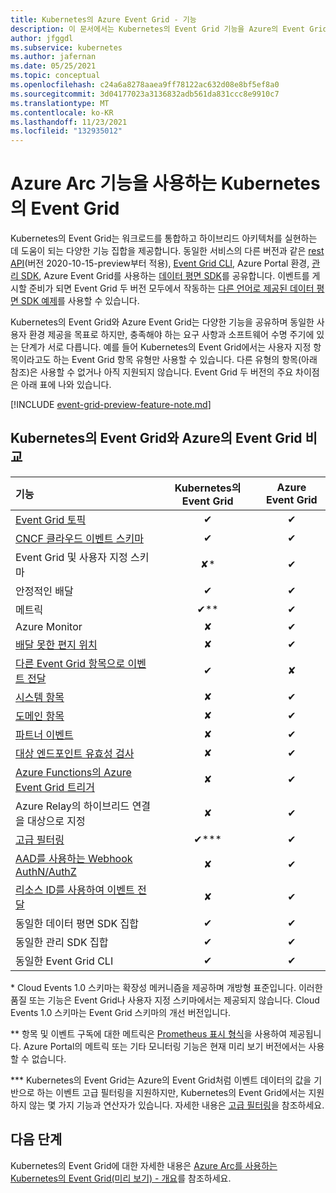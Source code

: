 ```yaml
---
title: Kubernetes의 Azure Event Grid - 기능
description: 이 문서에서는 Kubernetes의 Event Grid 기능을 Azure의 Event Grid와 비교합니다.
author: jfggdl
ms.subservice: kubernetes
ms.author: jafernan
ms.date: 05/25/2021
ms.topic: conceptual
ms.openlocfilehash: c24a6a8278aaea9ff78122ac632d08e8bf5ef8a0
ms.sourcegitcommit: 3d04177023a3136832adb561da831ccc8e9910c7
ms.translationtype: MT
ms.contentlocale: ko-KR
ms.lasthandoff: 11/23/2021
ms.locfileid: "132935012"
---
```

# <a name="event-grid-on-kubernetes-with-azure-arc-features"></a>Azure Arc 기능을 사용하는 Kubernetes의 Event Grid
Kubernetes의 Event Grid는 워크로드를 통합하고 하이브리드 아키텍처를 실현하는 데 도움이 되는 다양한 기능 집합을 제공합니다. 동일한 서비스의 다른 버전과 같은 [rest API](/rest/api/eventgrid/version2021-06-01-preview/topics)(버전 2020-10-15-preview부터 적용), [Event Grid CLI](/cli/azure/eventgrid), Azure Portal 환경, [관리 SDK](../sdk-overview.md#management-sdks), Azure Event Grid를 사용하는 [데이터 평면 SDK](../sdk-overview.md#data-plane-sdks)를 공유합니다. 이벤트를 게시할 준비가 되면 Event Grid 두 버전 모두에서 작동하는 [다른 언어로 제공된 데이터 평면 SDK 예제](https://devblogs.microsoft.com/azure-sdk/event-grid-ga/)를 사용할 수 있습니다.

Kubernetes의 Event Grid와 Azure Event Grid는 다양한 기능을 공유하며 동일한 사용자 환경 제공을 목표로 하지만, 충족해야 하는 요구 사항과 소프트웨어 수명 주기에 있는 단계가 서로 다릅니다. 예를 들어 Kubernetes의 Event Grid에서는 사용자 지정 항목이라고도 하는 Event Grid 항목 유형만 사용할 수 있습니다. 다른 유형의 항목(아래 참조)은 사용할 수 없거나 아직 지원되지 않습니다. Event Grid 두 버전의 주요 차이점은 아래 표에 나와 있습니다.

[!INCLUDE [event-grid-preview-feature-note.md](../includes/event-grid-preview-feature-note.md)]


## <a name="event-grid-on-kubernetes-vs-event-grid-on-azure"></a>Kubernetes의 Event Grid와 Azure의 Event Grid 비교

| 기능 | Kubernetes의 Event Grid | Azure Event Grid |
|:--|:-:|:-:|
| [Event Grid 토픽](/rest/api/eventgrid/version2021-06-01-preview/topics) | ✔ | ✔ |
| [CNCF 클라우드 이벤트 스키마](https://github.com/cloudevents/spec/blob/main/cloudevents/spec.md) | ✔ | ✔ |
| Event Grid 및 사용자 지정 스키마 | ✘* | ✔ |
| 안정적인 배달 | ✔ | ✔ |
| 메트릭  | ✔** | ✔ |
| Azure Monitor  | ✘ | ✔ |
| [배달 못한 편지 위치](../manage-event-delivery.md#set-dead-letter-location) | ✘ | ✔ |
| [다른 Event Grid 항목으로 이벤트 전달](event-handlers.md#azure-event-grid) | ✔ | ✘ |
| [시스템 항목](../system-topics.md) | ✘ | ✔ |
| [도메인 항목](../event-domains.md) | ✘ | ✔ |
| [파트너 이벤트](../partner-events-overview.md) | ✘ | ✔ |
| [대상 엔드포인트 유효성 검사](../webhook-event-delivery.md#endpoint-validation-with-event-grid-events) | ✘ | ✔ |
| [Azure Functions의 Azure Event Grid 트리거](../../azure-functions/functions-bindings-event-grid-trigger.md) | ✘ | ✔ |
| Azure Relay의 하이브리드 연결을 대상으로 지정 | ✘ | ✔ |
| [고급 필터링](filter-events.md) | ✔*** | ✔ |
| [AAD를 사용하는 Webhook AuthN/AuthZ](../secure-webhook-delivery.md) | ✘ | ✔ |
| [리소스 ID를 사용하여 이벤트 전달](/rest/api/eventgrid/version2021-06-01-preview/event-subscriptions/create-or-update) | ✘ | ✔ |
| 동일한 데이터 평면 SDK 집합 | ✔ | ✔ |
| 동일한 관리 SDK 집합 | ✔ | ✔ |
| 동일한 Event Grid CLI | ✔ | ✔ |

\* Cloud Events 1.0 스키마는 확장성 메커니즘을 제공하며 개방형 표준입니다. 이러한 품질 또는 기능은 Event Grid나 사용자 지정 스키마에서는 제공되지 않습니다. Cloud Events 1.0 스키마는 Event Grid 스키마의 개선 버전입니다.

\** 항목 및 이벤트 구독에 대한 메트릭은 [Prometheus 표시 형식](https://prometheus.io/docs/instrumenting/exposition_formats/)을 사용하여 제공됩니다. Azure Portal의 메트릭 또는 기타 모니터링 기능은 현재 미리 보기 버전에서는 사용할 수 없습니다.

\*** Kubernetes의 Event Grid는 Azure의 Event Grid처럼 이벤트 데이터의 값을 기반으로 하는 이벤트 고급 필터링을 지원하지만, Kubernetes의 Event Grid에서는 지원하지 않는 몇 가지 기능과 연산자가 있습니다. 자세한 내용은 [고급 필터링](filter-events.md#filter-by-values-in-event-data)을 참조하세요.

## <a name="next-steps"></a>다음 단계
Kubernetes의 Event Grid에 대한 자세한 내용은 [Azure Arc를 사용하는 Kubernetes의 Event Grid(미리 보기) - 개요](overview.md)를 참조하세요.
